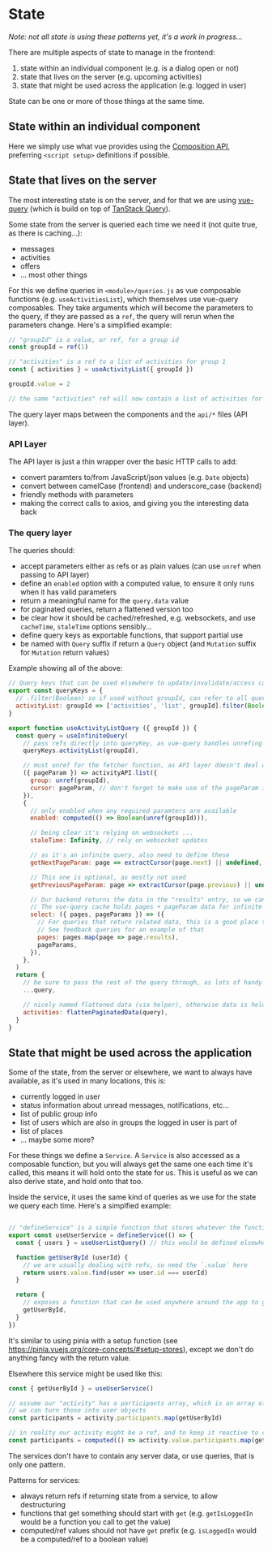 # State

_Note: not all state is using these patterns yet, it's a work in progress..._

There are multiple aspects of state to manage in the frontend:
1. state within an individual component (e.g. is a dialog open or not)
2. state that lives on the server (e.g. upcoming activities)
3. state that might be used across the application (e.g. logged in user)

State can be one or more of those things at the same time.

## State within an individual component

Here we simply use what vue provides using the [Composition API](https://vuejs.org/guide/extras/composition-api-faq.html), preferring `<script setup>` definitions if possible.

## State that lives on the server

The most interesting state is on the server, and for that we are using [vue-query](https://github.com/DamianOsipiuk/vue-query) (which is build on top of [TanStack Query](https://tanstack.com/query)).

Some state from the server is queried each time we need it (not quite true, as there is caching...):
- messages
- activities
- offers
- ... most other things

For this we define queries in `<module>/queries.js` as vue composable functions (e.g. `useActivitiesList`), which themselves use vue-query composables. They take arguments which will become the parameters to the query, if they are passed as a `ref`, the query will rerun when the parameters change. Here's a simplified example:

```js
// "groupId" is a value, or ref, for a group id
const groupId = ref(1)

// "activities" is a ref to a list of activities for group 1
const { activities } = useActivityList({ groupId })

groupId.value = 2

// the same "activities" ref will now contain a list of activities for group 2 (after loading is complete)
```

The query layer maps between the components and the `api/*` files (API layer).

### API Layer

The API layer is just a thin wrapper over the basic HTTP calls to add:
- convert paramters to/from JavaScript/json values (e.g. `Date` objects)
- convert between camelCase (frontend) and underscore_case (backend)
- friendly methods with parameters
- making the correct calls to axios, and giving you the interesting data back

### The query layer

The queries should:
- accept parameters either as refs or as plain values (can use `unref` when passing to API layer)
- define an `enabled` option with a computed value, to ensure it only runs when it has valid parameters
- return a meaningful name for the `query.data` value
- for paginated queries, return a flattened version too
- be clear how it should be cached/refreshed, e.g. websockets, and use `cacheTime`, `staleTime` options sensibly...
- define query keys as exportable functions, that support partial use
- be named with `Query` suffix if return a `Query` object (and `Mutation` suffix for `Mutation` return values)

Example showing all of the above:

```js
// Query keys that can be used elsewhere to update/invalidate/access cache
export const queryKeys = {
  // .filter(Boolean) so if used without groupId, can refer to all queries under ['activities', 'list'] key
  activityList: groupId => ['activities', 'list', groupId].filter(Boolean),
}

export function useActivityListQuery ({ groupId }) {
  const query = useInfiniteQuery(
    // pass refs directly into queryKey, as vue-query handles unrefing (reactivity would not work otherwise)
    queryKeys.activityList(groupId),

    // must unref for the fetcher function, as API layer doesn't deal with refs
    ({ pageParam }) => activityAPI.list({
      group: unref(groupId),
      cursor: pageParam, // don't forget to make use of the pageParam if using a paginated query
    }),
    {
      // only enabled when any required paramters are available
      enabled: computed(() => Boolean(unref(groupId))),

      // being clear it's relying on websockets ...
      staleTime: Infinity, // rely on websocket updates

      // as it's an infinite query, also need to define these
      getNextPageParam: page => extractCursor(page.next) || undefined,

      // This one is optional, as mostly not used
      getPreviousPageParam: page => extractCursor(page.previous) || undefined,

      // Our backend returns the data in the "results" entry, so we can fish it out here
      // The vue-query cache holds pages + pageParam data for infinite query, and this ensures the page data is just results
      select: ({ pages, pageParams }) => ({
        // For queries that return related data, this is a good place to mix that into the objects
        // See feedback queries for an example of that
        pages: pages.map(page => page.results),
        pageParams,
      }),
    },
  )
  return {
    // be sure to pass the rest of the query through, as lots of handy stuff on it...
    ...query,

    // nicely named flattened data (via helper), otherwise data is held in pages
    activities: flattenPaginatedData(query),
  }
}

```

## State that might be used across the application

Some of the state, from the server or elsewhere, we want to always have available, as it's used in many locations, this is:
- currently logged in user
- status information about unread messages, notifications, etc...
- list of public group info
- list of users which are also in groups the logged in user is part of
- list of places
- ... maybe some more?

For these things we define a `Service`. A `Service` is also accessed as a composable function, but you will always get the same one each time it's called, this means it will hold onto the state for us.  This is useful as we can also derive state, and hold onto that too.

Inside the service, it uses the same kind of queries as we use for the state we query each time. Here's a simplfied example:

```js

// "defineService" is a simple function that stores whatever the function returns and returns that on subsequent calls
export const useUserService = defineService(() => {
  const { users } = useUserListQuery() // this would be defined elsewhere

  function getUserById (userId) {
    // we are usually dealing with refs, so need the `.value` here
    return users.value.find(user => user.id === userId)
  }

  return {
    // exposes a function that can be used anywhere around the app to get a user given a userId
    getUserById,
  }
})
```

It's similar to using pinia with a setup function (see https://pinia.vuejs.org/core-concepts/#setup-stores), except we don't do anything fancy with the return value.

Elsewhere this service might be used like this:

```js
const { getUserById } = useUserService()

// assume our "activity" has a participants array, which is an array of user ids
// we can turn those into user objects
const participants = activity.participants.map(getUserById)

// in reality our activity might be a ref, and to keep it reactive to changes in the underlying users, we define a computed value
const participants = computed(() => activity.value.participants.map(getUserById))
```

The services don't have to contain any server data, or use queries, that is only one pattern.

Patterns for services:
- always return refs if returning state from a service, to allow destructuring
- functions that get something should start with `get` (e.g. `getIsLoggedIn` would be a function you call to get the value)
- computed/ref values should not have `get` prefix (e.g. `isLoggedIn` would be a computed/ref to a boolean value)
